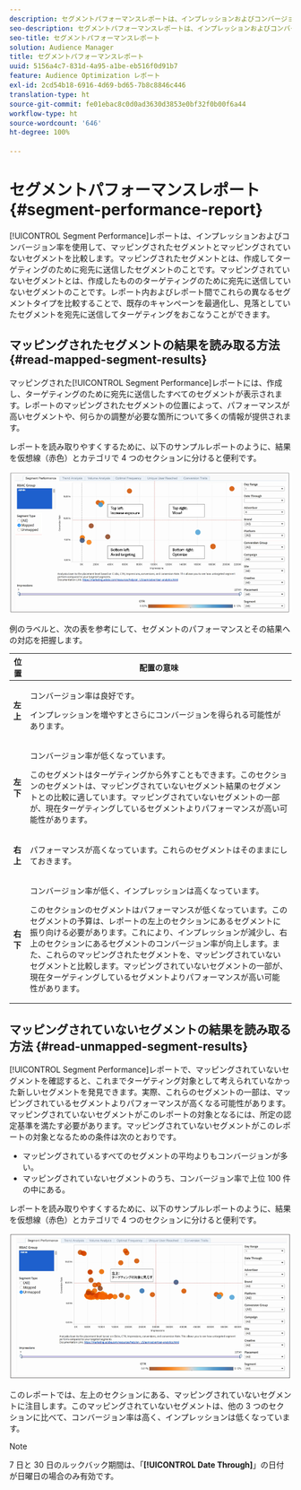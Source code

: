 ```yaml
---
description: セグメントパフォーマンスレポートは、インプレッションおよびコンバージョン率を使用して、マッピングされたセグメントとマッピングされていないセグメントを比較します。マッピングされたセグメントとは、作成してターゲティングのために宛先に送信したセグメントのことです。マッピングされていないセグメントとは、作成したもののターゲティングのために宛先に送信していないセグメントのことです。レポート内およびレポート間でこれらの異なるセグメントタイプを比較することで、既存のキャンペーンを最適化し、見落としていたセグメントを宛先に送信してターゲティングをおこなうことができます。
seo-description: セグメントパフォーマンスレポートは、インプレッションおよびコンバージョン率を使用して、マッピングされたセグメントとマッピングされていないセグメントを比較します。マッピングされたセグメントとは、作成してターゲティングのために宛先に送信したセグメントのことです。マッピングされていないセグメントとは、作成したもののターゲティングのために宛先に送信していないセグメントのことです。レポート内およびレポート間でこれらの異なるセグメントタイプを比較することで、既存のキャンペーンを最適化し、見落としていたセグメントを宛先に送信してターゲティングをおこなうことができます。
seo-title: セグメントパフォーマンスレポート
solution: Audience Manager
title: セグメントパフォーマンスレポート
uuid: 5156a4c7-831d-4a95-a1be-eb516f0d91b7
feature: Audience Optimization レポート
exl-id: 2cd54b18-6916-4d69-bd65-7b8c8846c446
translation-type: ht
source-git-commit: fe01ebac8c0d0ad3630d3853e0bf32f0b00f6a44
workflow-type: ht
source-wordcount: '646'
ht-degree: 100%

---
```


# セグメントパフォーマンスレポート {#segment-performance-report}

[!UICONTROL Segment Performance]レポートは、インプレッションおよびコンバージョン率を使用して、マッピングされたセグメントとマッピングされていないセグメントを比較します。マッピングされたセグメントとは、作成してターゲティングのために宛先に送信したセグメントのことです。マッピングされていないセグメントとは、作成したもののターゲティングのために宛先に送信していないセグメントのことです。レポート内およびレポート間でこれらの異なるセグメントタイプを比較することで、既存のキャンペーンを最適化し、見落としていたセグメントを宛先に送信してターゲティングをおこなうことができます。

## マッピングされたセグメントの結果を読み取る方法 {#read-mapped-segment-results}

マッピングされた[!UICONTROL Segment Performance]レポートには、作成し、ターゲティングのために宛先に送信したすべてのセグメントが表示されます。レポートのマッピングされたセグメントの位置によって、パフォーマンスが高いセグメントや、何らかの調整が必要な箇所について多くの情報が提供されます。

レポートを読み取りやすくするために、以下のサンプルレポートのように、結果を仮想線（赤色）とカテゴリで 4 つのセクションに分けると便利です。

![](assets/mapped-segment-performance.png)

例のラベルと、次の表を参考にして、セグメントのパフォーマンスとその結果への対応を把握します。

<table id="table_A29253B30DFA4CD7B3B7C320DE0BDEA4"> 
 <thead> 
  <tr> 
   <th colname="col1" class="entry"> 位置 </th> 
   <th colname="col2" class="entry"> 配置の意味 </th> 
  </tr> 
 </thead>
 <tbody> 
  <tr> 
   <td colname="col1"> <p> <b>左上</b> </p> </td> 
   <td colname="col2"> <p>コンバージョン率は良好です。 </p> <p>インプレッションを増やすとさらにコンバージョンを得られる可能性があります。 </p> </td> 
  </tr> 
  <tr> 
   <td colname="col1"> <p> <b>左下</b> </p> </td> 
   <td colname="col2"> <p>コンバージョン率が低くなっています。 </p> <p>このセグメントはターゲティングから外すこともできます。このセクションのセグメントは、マッピングされていないセグメント結果のセグメントとの比較に適しています。マッピングされていないセグメントの一部が、現在ターゲティングしているセグメントよりパフォーマンスが高い可能性があります。 </p> </td> 
  </tr> 
  <tr> 
   <td colname="col1"> <p> <b>右上</b> </p> </td> 
   <td colname="col2"> <p>パフォーマンスが高くなっています。これらのセグメントはそのままにしておきます。 </p> </td> 
  </tr> 
  <tr> 
   <td colname="col1"> <p> <b>右下</b> </p> </td> 
   <td colname="col2"> <p>コンバージョン率が低く、インプレッションは高くなっています。 </p> <p>このセクションのセグメントはパフォーマンスが低くなっています。このセグメントの予算は、レポートの左上のセクションにあるセグメントに振り向ける必要があります。これにより、インプレッションが減少し、右上のセクションにあるセグメントのコンバージョン率が向上します。また、これらのマッピングされたセグメントを、マッピングされていないセグメントと比較します。マッピングされていないセグメントの一部が、現在ターゲティングしているセグメントよりパフォーマンスが高い可能性があります。 </p> </td> 
  </tr> 
 </tbody> 
</table>

## マッピングされていないセグメントの結果を読み取る方法 {#read-unmapped-segment-results}

[!UICONTROL Segment Performance]レポートで、マッピングされていないセグメントを確認すると、これまでターゲティング対象として考えられていなかった新しいセグメントを発見できます。実際、これらのセグメントの一部は、マッピングされているセグメントよりパフォーマンスが高くなる可能性があります。マッピングされていないセグメントがこのレポートの対象となるには、所定の認定基準を満たす必要があります。マッピングされていないセグメントがこのレポートの対象となるための条件は次のとおりです。

* マッピングされているすべてのセグメントの平均よりもコンバージョンが多い。
* マッピングされていないセグメントのうち、コンバージョン率で上位 100 件の中にある。

レポートを読み取りやすくするために、以下のサンプルレポートのように、結果を仮想線（赤色）とカテゴリで 4 つのセクションに分けると便利です。

![](assets/unmapped-segment-performance.png)

このレポートでは、左上のセクションにある、マッピングされていないセグメントに注目します。このマッピングされていないセグメントは、他の 3 つのセクションに比べて、コンバージョン率は高く、インプレッションは低くなっています。

>[!NOTE]
>
>7 日と 30 日のルックバック期間は、「**[!UICONTROL Date Through]**」の日付が日曜日の場合のみ有効です。
